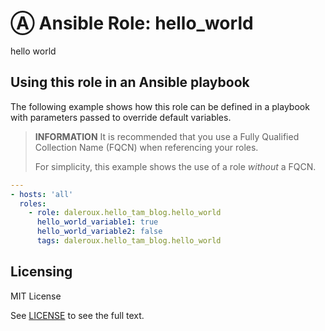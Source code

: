# Ⓐ Ansible Role: hello_world

hello world

<!-- TODO: ## Requirements

Any pre-requisites that may not be covered by Ansible itself or the role should be mentioned here. For instance, if the role uses the EC2 module, it may be a good idea to mention in this section that the boto package is required.
-->

<!-- TODO: ## Role Variables

 A description of the settable variables for this role should go here, including any variables that are in defaults/main.yml, vars/main.yml, and any variables that can/should be set via parameters to the role. Any variables that are read from other roles and/or the global scope (ie. hostvars, group vars, etc.) should be mentioned here as well.

An example variable.

  hello_world_variable1

Another example variable.

  hello_world_variable2
-->

<!-- TODO: ## Dependencies

A list of other roles hosted on Galaxy should go here, plus any details in regards to parameters that may need to be set for other roles, or variables that are used from other roles.

None
-->

## Using this role in an Ansible playbook

The following example shows how this role can be defined in a playbook with parameters passed to override default variables.

> **INFORMATION**
> It is recommended that you use a Fully Qualified Collection Name (FQCN) when referencing your roles.
>
> For simplicity, this example shows the use of a role *without* a FQCN.

```yaml
---
- hosts: 'all'
  roles:
    - role: daleroux.hello_tam_blog.hello_world
      hello_world_variable1: true
      hello_world_variable2: false
      tags: daleroux.hello_tam_blog.hello_world
```

## Licensing

MIT License

See [LICENSE](https://spdx.org/licenses/MIT.html) to see the full text.
